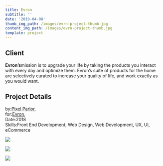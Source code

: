 ```yaml
---
title: Evron
subtitle: ''
date: '2019-04-08'
thumb_img_path: /images/evrn-project-thumb.jpg
content_img_path: /images/evrn-project-thumb.jpg
template: project
---
```

## Client

**Evron’s**mission is to upgrade your life by taking the products you interact with every day and optimize them. Evron’s suite of products for the home are selectively curated to increase your quality of life, and work exactly as you would want.

## Project Details

by:[Pixel Parlor](http://www.pixelparlor.com/),\
for:[Evron](https://www.shopevron.com/),\
Date:2018\
Skills:Front End Development, Web Design, Web Development, UX, UI, eCommerce

![](/images/evrn-dsk.png)

![](/images/evrn-tblt.png)

![](/images/evrn-phn.png)